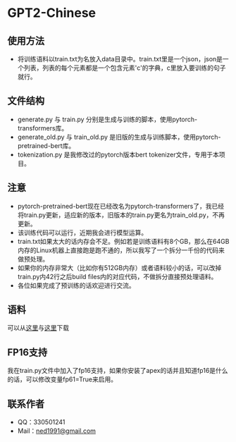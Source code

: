 # GPT2-Chinese

## 使用方法

- 将训练语料以train.txt为名放入data目录中。train.txt里是一个json，json是一个列表，列表的每个元素都是一个包含元素'c'的字典，c里放入要训练的句子就行。

## 文件结构

- generate.py 与 train.py 分别是生成与训练的脚本，使用pytorch-transformers库。
- generate_old.py 与 train_old.py 是旧版的生成与训练脚本，使用pytorch-pretrained-bert库。
- tokenization.py 是我修改过的pytorch版本bert tokenizer文件，专用于本项目。

## 注意

- pytorch-pretrained-bert现在已经改名为pytorch-transformers了，我已经将train.py更新，适应新的版本，旧版本的train.py更名为train_old.py，不再更新。
- 该训练代码可以运行，近期我会进行模型运算。
- train.txt如果太大的话内存会不足。例如若是训练语料有8个GB，那么在64GB内存的Linux机器上直接跑是跑不通的，所以我写了一个拆分一千份的代码来做预处理。
- 如果你的内存非常大（比如你有512GB内存）或者语料较小的话，可以改掉train.py内42行之后build files内的对应代码，不做拆分直接预处理语料。
- 各位如果完成了预训练的话欢迎进行交流。

## 语料

可以从[这里](https://github.com/brightmart/nlp_chinese_corpus)与[这里](http://thuctc.thunlp.org/#获取链接)下载

## FP16支持

我在train.py文件中加入了fp16支持，如果你安装了apex的话并且知道fp16是什么的话，可以修改变量fp61=True来启用。

## 联系作者

 - QQ：330501241
 - Mail：ned1991@gmail.com
